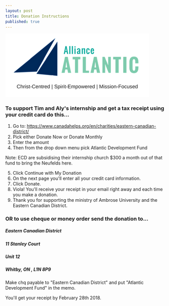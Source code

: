 ```yaml
---
layout: post
title: Donation Instructions
published: true
---
```

![Alliance Atlantic](/images/AllianceAtlantic.png)
### To support Tim and Aly's internship and get a tax receipt using your credit card do this...

1. Go to: https://www.canadahelps.org/en/charities/eastern-canadian-district/
2. Pick either Donate Now or Donate Monthly
3. Enter the amount
4. Then from the drop down menu pick Atlantic Development Fund

Note: ECD are subsidising their internship church $300 a month out of that fund to bring the Neufelds here.

5. Click Continue with My Donation
6. On the next page you'll enter all your credit card information.
8. Click Donate.
9. Viola! You'll receive your receipt in your email right away and each time you make a donation.
10. Thank you for supporting the ministry of Ambrose University and the Eastern Canadian District.

### OR to use cheque or money order send the donation to...

##### Eastern Canadian District
##### 11 Stanley Court
##### Unit 12
##### Whitby, ON , L1N 8P9

Make chq payable to "Eastern Canadian District" and put "Atlantic Development Fund" in the memo.

You'll get your receipt by February 28th 2018.
